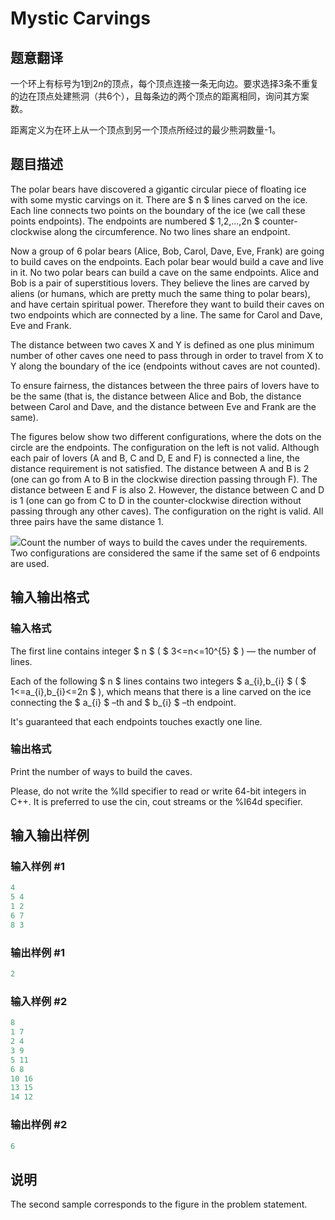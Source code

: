 # Mystic Carvings

## 题意翻译

一个环上有标号为$1$到$2n$的顶点，每个顶点连接一条无向边。要求选择$3$条不重复的边在顶点处建熊洞（共$6$个），且每条边的两个顶点的距离相同，询问其方案数。

距离定义为在环上从一个顶点到另一个顶点所经过的最少熊洞数量-1。

## 题目描述

The polar bears have discovered a gigantic circular piece of floating ice with some mystic carvings on it. There are $ n $ lines carved on the ice. Each line connects two points on the boundary of the ice (we call these points endpoints). The endpoints are numbered $ 1,2,...,2n $ counter-clockwise along the circumference. No two lines share an endpoint.

Now a group of 6 polar bears (Alice, Bob, Carol, Dave, Eve, Frank) are going to build caves on the endpoints. Each polar bear would build a cave and live in it. No two polar bears can build a cave on the same endpoints. Alice and Bob is a pair of superstitious lovers. They believe the lines are carved by aliens (or humans, which are pretty much the same thing to polar bears), and have certain spiritual power. Therefore they want to build their caves on two endpoints which are connected by a line. The same for Carol and Dave, Eve and Frank.

The distance between two caves X and Y is defined as one plus minimum number of other caves one need to pass through in order to travel from X to Y along the boundary of the ice (endpoints without caves are not counted).

To ensure fairness, the distances between the three pairs of lovers have to be the same (that is, the distance between Alice and Bob, the distance between Carol and Dave, and the distance between Eve and Frank are the same).

The figures below show two different configurations, where the dots on the circle are the endpoints. The configuration on the left is not valid. Although each pair of lovers (A and B, C and D, E and F) is connected a line, the distance requirement is not satisfied. The distance between A and B is 2 (one can go from A to B in the clockwise direction passing through F). The distance between E and F is also 2. However, the distance between C and D is 1 (one can go from C to D in the counter-clockwise direction without passing through any other caves). The configuration on the right is valid. All three pairs have the same distance 1.

![](https://cdn.luogu.com.cn/upload/vjudge_pic/CF297E/d4294009e1edf87a8acd5f07b8b6190c53a3334c.png)Count the number of ways to build the caves under the requirements. Two configurations are considered the same if the same set of 6 endpoints are used.

## 输入输出格式

### 输入格式

The first line contains integer $ n $ ( $ 3<=n<=10^{5} $ ) — the number of lines.

Each of the following $ n $ lines contains two integers $ a_{i},b_{i} $ ( $ 1<=a_{i},b_{i}<=2n $ ), which means that there is a line carved on the ice connecting the $ a_{i} $ –th and $ b_{i} $ –th endpoint.

It's guaranteed that each endpoints touches exactly one line.

### 输出格式

Print the number of ways to build the caves.

Please, do not write the %lld specifier to read or write 64-bit integers in С++. It is preferred to use the cin, cout streams or the %I64d specifier.

## 输入输出样例

### 输入样例 #1

```cpp
4
5 4
1 2
6 7
8 3

```
### 输出样例 #1

```cpp
2

```
### 输入样例 #2

```cpp
8
1 7
2 4
3 9
5 11
6 8
10 16
13 15
14 12

```
### 输出样例 #2

```cpp
6

```
## 说明

The second sample corresponds to the figure in the problem statement.

